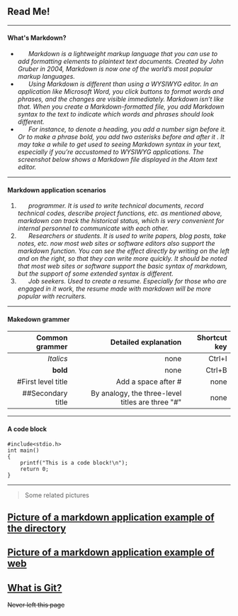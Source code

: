 ## **Read Me!**


----------------------------------------------------------------------------------------------------------------------------------
#### What's Markdown?
* &#160;&#160;&#160;&#160;&#160;&#160;*Markdown is a lightweight markup language that you can use to add formatting elements to plaintext text documents. Created by John Gruber in 2004, Markdown is now one of the world’s most popular markup languages.*
* &#160;&#160;&#160;&#160;&#160;&#160;*Using Markdown is different than using a WYSIWYG editor. In an application like Microsoft Word, you click buttons to format words and phrases, and the changes are visible immediately. Markdown isn’t like that. When you create a Markdown-formatted file, you add Markdown syntax to the text to indicate which words and phrases should look different.*
* &#160;&#160;&#160;&#160;&#160;&#160;*For instance, to denote a heading, you add a number sign before it. Or to make a phrase bold, you add two asterisks before and after it . It may take a while to get used to seeing Markdown syntax in your text, especially if you’re accustomed to WYSIWYG applications. The screenshot below shows a Markdown file displayed in the Atom text editor.*


----------------------------------------------------------------------------------------------------------------------------------
#### Markdown application scenarios
1. &#160;&#160;&#160;&#160;&#160;&#160;*programmer. It is used to write technical documents, record technical codes, describe project functions, etc. as mentioned above, markdown can track the historical status, which is very convenient for internal personnel to communicate with each other.*
2. &#160;&#160;&#160;&#160;&#160;&#160;*Researchers or students. It is used to write papers, blog posts, take notes, etc. now most web sites or software editors also support the markdown function. You can see the effect directly by writing on the left and on the right, so that they can write more quickly. It should be noted that most web sites or software support the basic syntax of markdown, but the support of some extended syntax is different.*
3. &#160;&#160;&#160;&#160;&#160;&#160;*Job seekers. Used to create a resume. Especially for those who are engaged in it work, the resume made with markdown will be more popular with recruiters.*


----------------------------------------------------------------------------------------------------------------------------------
####  Makedown grammer
| Common grammer | Detailed explanation | Shortcut key 
|----------------:|-----------------:|--------:|
| *Italics* | none | Ctrl+I |
| **bold** | none | Ctrl+B |
| #First level title | Add a space after # | none |
| ##Secondary title | By analogy, the three-level titles are three "#" | none |


----------------------------------------------------------------------------------------------------------------------------------
#### A code block
 
```
#include<stdio.h>
int main()
{
    printf("This is a code block!\n");
    return 0;
}
```  

----------------------------------------------------------------------------------------------------------------------------------

>Some related pictures

## [Picture of a markdown application example of the directory](git.jpg)
## [Picture of a markdown application example of web](https://img2.baidu.com/it/u=3211231239,1842853752&fm=26&fmt=auto&gp=0.jpg)

##  [What is Git?](second.md)

~~Never left this page~~
